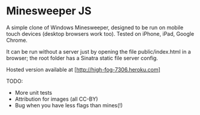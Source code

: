 Minesweeper JS
==============

A simple clone of Windows Minesweeper, designed to be run on mobile touch devices (desktop browsers work too). Tested on iPhone, iPad, Google Chrome.

It can be run without a server just by opening the file public/index.html in a browser; the root folder has a Sinatra static file server config.

Hosted version available at [http://high-fog-7306.heroku.com]

TODO:
*   More unit tests
*   Attribution for images (all CC-BY)
*   Bug when you have less flags than mines(!)